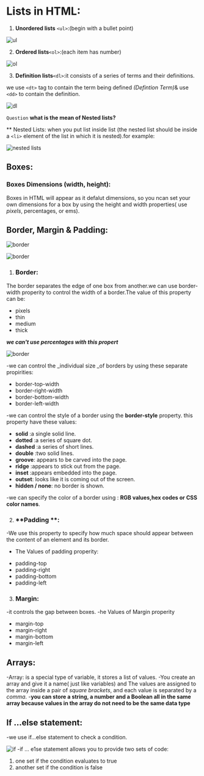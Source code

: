 # Lists in HTML:
1. **Unordered lists** `<ul>`:(begin with a bullet point)

 ![ul](https://image3.slideserve.com/6012517/unordered-lists-in-html-l.jpg)
 
2. **Ordered lists**`<ol>`:(each item has number)
 
![ol](https://th.bing.com/th/id/OIP.2z4UJIwvg9VsCWjKy7fJbgHaFj?pid=ImgDet&w=1024&h=768&rs=1)

3. **Definition lists**`<dl>`:it consists of a series of terms and their definitions. 

we use `<dt>` tag to contain the term being defined _(Defintion Term)_& use `<dd>` to contain the definition. 

 ![dl](https://i.ytimg.com/vi/ZPJ4H1H8okc/maxresdefault.jpg)
 
   `Question` **what is the mean of Nested lists?**
   
   ** Nested Lists: when you put list inside list (the nested list should be inside a `<li>` element of the list in which it is nested).for example:
 
![nested lists](https://th.bing.com/th/id/R3136b9a4be3f2d8f8dd29dc90cfe3c61?rik=sT5BUmXLNDwjzA&pid=ImgRaw)

## Boxes:
### Boxes Dimensions (width, height):

Boxes in HTML will appear as it defalut dimensions, so you ncan set your own dimensions for a box by using the height and width properties( use _pixels_, percentages, or 
ems).

## Border, Margin & Padding:

![border](https://i.ytimg.com/vi/N6GN9M2ZKvM/maxresdefault.jpg)

![border](https://i.ytimg.com/vi/RMNHZsDUZMo/maxresdefault.jpg)

1. ### **Border**:
The border separates the edge of one box from another.we can use border-width properity to control the width of a border.The value of this property can be:
*  pixels
*  thin
* medium
* thick

 **_we can't use percentages with this propert_**
 
![border](https://user-images.githubusercontent.com/85401880/122681054-2c96aa00-d1fb-11eb-930f-98fa9f7fa786.png)

-we can control the _individual size _of borders by using these separate propirities:

* border-top-width
* border-right-width
* border-bottom-width
* border-left-width

-we can control the style of a border using the **border-style** property. this property have these values:
* **solid** :a single solid line.
* **dotted** :a series of square dot.
* **dashed** :a series of short lines.
* **double** :two solid lines.
* **groove**: appears to be carved into the page.
* **ridge** :appears to stick out from the page.
* **inset** :appears embedded into the page.
* **outset**: looks like it is coming out of the screen.
* **hidden / none**: no border is shown.

-we can specify the color of a border using : **RGB values,hex codes or CSS color names**.


2. ### **Padding **:

 -We use this property to specify how much space should appear between the content of an element and its border. 
 
- The Values of padding properity:

 * padding-top
 * padding-right
 * padding-bottom
 * padding-left

3. ### **Margin**:

-it controls the gap between boxes.
 -he Values of Margin  properity
* margin-top
* margin-right
* margin-bottom
* margin-left
 
## Arrays:
-Array: is a special type of variable, it stores a list of values. 
-You create an array and give it a name( just like variables) and The values are assigned to the array inside a pair of *square brackets*, and each value is separated by a *comma*.
-**you can store a string, a number and a Boolean all in the same array because values in the array do not need to be the same data type**

## If ...else statement:
-we use if...else statement to check a condition.

![if](https://th.bing.com/th/id/OIP.NV8NIkn-qlHYXr1Bl93ScwHaE4?pid=ImgDet&rs=1)
-if ... e1se statement allows you to provide two sets of code: 

1. one set if the condition evaluates to true 
2. another set if the condition is false 
